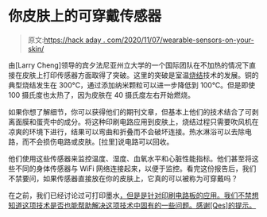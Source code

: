 # 你皮肤上的可穿戴传感器

> 原文:[https://hack aday . com/2020/11/07/wearable-sensors-on-your-skin/](https://hackaday.com/2020/11/07/wearable-sensors-on-your-skin/)

由[Larry Cheng]领导的宾夕法尼亚州立大学的一个国际团队在不加热的情况下直接在皮肤上打印传感器方面取得了突破。这里的突破是室温[烧结](https://en.wikipedia.org/wiki/Sintering)技术的发展。铜的典型烧结发生在 300°C，通过添加纳米颗粒可以进一步降低到 100°C。但是即使 100 摄氏度也太热了，因为皮肤在 40 摄氏度左右开始燃烧。

如果你想了解细节，你可以获得他们的期刊文章，但基本上他们的技术结合了可剥离面膜和蛋壳中的成分。将这种印刷电路应用到皮肤上，烧结过程只需要吹风机在凉爽的环境下进行，结果可以弯曲和折叠而不会破坏连接。热水淋浴可以去除电路，而不会损伤电路或皮肤。[拉里]说电路可以回收。

他们使用这些传感器来监控温度、湿度、血氧水平和心脏性能指标。他们甚至将这些不同的身体传感器与 WiFi 网络连接起来，以便于监控。看完这份报告后，我们不禁要问，如果传感器直接放在你的皮肤上，它真的可以被称为可穿戴吗？

在之前，我们已经讨论过可打印墨水[，但是是针对印刷电路板的应用。我们不禁想知道这项技术是否也能帮助解决这项技术中固有的一些问题。感谢[Qes]的提示。](https://hackaday.com/2020/06/10/soon-inkjet-your-circuit-boards/)